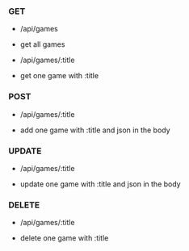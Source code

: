### GET
* /api/games
- get all games
* /api/games/:title
- get one game with :title
### POST
* /api/games/:title
- add one game with :title and json in the body
### UPDATE
* /api/games/:title
- update one game with :title and json in the body
### DELETE
* /api/games/:title
- delete one game with :title